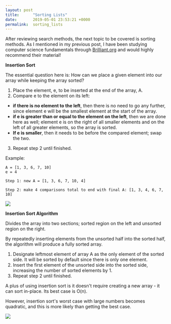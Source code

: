```yaml
---
layout: post
title:      "Sorting Lists"
date:       2019-05-01 23:53:21 +0000
permalink:  sorting_lists
---
```



After reviewing search methods, the next topic to be covered is sorting methods. As I mentioned in my previous post, I have been studying computer science fundamentals through [Brilliant.org](http://brilliant.org) and would highly recommend their material! 

**Insertion Sort**

The essential question here is: How can we place a given element into our array while keeping the array sorted?

1. Place the element, e, to be inserted at the end of the array, A. 
2. Compare e to the element on its left:
* **if there is no element to the left**, then there is no need to go any further, since element e will be the smallest element at the start of the array.
* **if e is greater than or equal to the element on the left**, then we are done here as well; element e is on the right of all smaller elements and on the left of all greater elements, so the array is sorted.
* **If e is smaller**, then it needs to be before the compared element; swap the two.
3. Repeat step 2 until finished.

Example:
```
A = [1, 3, 6, 7, 10] 
e = 4

Step 1: new A = [1, 3, 6, 7, 10, 4]

Step 2: make 4 comparisons total to end with final A: [1, 3, 4, 6, 7, 10]

```


![](https://www.studytonight.com/data-structures/images/basic-insertion-sort.png)

**Insertion Sort Algorithm**

Divides the array into two sections; sorted region on the left and unsorted region on the right.

By repeatedly inserting elements from the unsorted half into the sorted half, the algorithm will produce a fully sorted array.

1. Designate leftmost element of array A as the only element of the sorted side. It will be sorted by default since there is only one element.
2. Insert the first element of the unsorted side into the sorted side, increasing the number of sorted elements by 1.
3. Repeat step 2 until finished.


A plus of using insertion sort is it doesn't require creating a new array - it can sort in-place. 
Its best case is O(n).

However, insertion sort's worst case with large numbers becomes quadratic, and this is more likely than getting the best case.

![](https://www.oreilly.com/library/view/algorithms-in-a/9780596516246/httpatomoreillycomsourceoreillyimages595745.pnghttp://)



